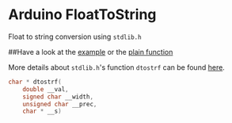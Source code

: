 # Arduino FloatToString
Float to string conversion using `stdlib.h`

##Have a look at the [example](https://github.com/Simsso/ArduinoFloatToString/blob/master/example.ino) or the [plain function](https://github.com/Simsso/ArduinoFloatToString/blob/master/floatToString.ino)



More details about `stdlib.h`'s function `dtostrf` can be found [here](http://www.atmel.com/webdoc/AVRLibcReferenceManual/group__avr__stdlib_1ga060c998e77fb5fc0d3168b3ce8771d42.html).

```C
char * dtostrf(
	double __val,
	signed char __width,
	unsigned char __prec,
	char * __s)
```

